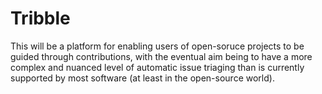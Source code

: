 # Tribble

This will be a platform for enabling users of open-soruce projects to be guided through contributions, with the eventual aim being to have a more complex and nuanced level of automatic issue triaging than is currently supported by most software (at least in the open-source world).
